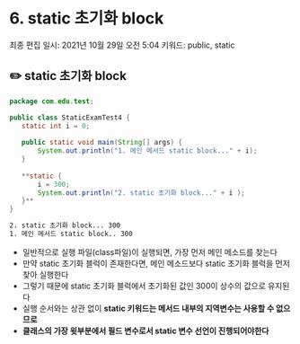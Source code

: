 # 6. static 초기화 block

최종 편집 일시: 2021년 10월 29일 오전 5:04
키워드: public, static

## ✏️  static 초기화 block

```java
package com.edu.test;

public class StaticExamTest4 {
   static int i = 0;
	   
   public static void main(String[] args) {
	   System.out.println("1. 메인 메서드 static block..." + i);
   }
   
   **static {
	   i = 300;
	   System.out.println("2. static 초기화 block..." + i );
   }**
}
```

```bash
2. static 초기화 block... 300
1. 메인 메서드 static block.. 300
```

- 일반적으로 실행 파일(class파일)이 실행되면, 가장 먼저 메인 메소드를 찾는다
- 만약 static 초기화 블럭이 존재한다면, 메인 메소드보다 static 초기화 블럭을 먼저 찾아 실행한다
- 그렇기 때문에 static 초기화 블럭에서 초기화된 값인 300이 상수의 값으로 유지된다
- 실행 순서와는 상관 없이 **static 키워드는 메서드 내부의 지역변수는 사용할 수 없으므로**
- **클래스의 가장 윗부분에서 필드 변수로서 static 변수 선언이 진행되어야한다**